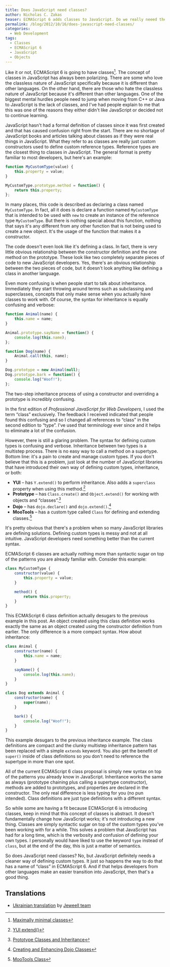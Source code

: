 ```yaml
---
title: Does JavaScript need classes?
author: Nicholas C. Zakas
teaser: ECMAScript 6 adds classes to JavaScript. Do we really neeed them?
permalink: /blog/2012/10/16/does-javascript-need-classes/
categories:
  - Web Development
tags:
  - Classes
  - ECMAScript 6
  - JavaScript
  - Objects
---
```

Like it or not, ECMAScript 6 is going to have classes[^1]. The concept of classes in JavaScript has always been polarizing. There are some who love the classless nature of JavaScript specifically because it is different than other languages. On the other hand, there are those who hate the classless nature of JavaScript because it's different than other languages. One of the biggest mental hurdles people need to jump when moving from C++ or Java to JavaScript is the lack of classes, and I've had people explain to me that this was one of the reasons they either didn't like JavaScript or decided not to continue learning.

JavaScript hasn't had a formal definition of classes since it was first created and that has caused confusion right from the start. There are no shortage of JavaScript books and articles talking about classes as if they were real things in JavaScript. What they refer to as classes are really just custom constructors used to define custom reference types. Reference types are the closest thing to classes in JavaScript. The general format is pretty familiar to most developers, but here's an example:

```js
function MyCustomType(value) {
    this.property = value;
}

MyCustomType.prototype.method = function() {
    return this.property;
};
```

In many places, this code is described as declaring a class named `MyCustomType`. In fact, all it does is declare a function named `MyCustomType` that is intended to be used with `new` to create an instance of the reference type `MyCustomType`. But there is nothing special about this function, nothing that says it's any different from any other function that is not being used to create a new object. It's the usage of the function that makes it a constructor.

The code doesn't even look like it's defining a class. In fact, there is very little obvious relationship between the constructor definition and the one method on the prototype. These look like two completely separate pieces of code to new JavaScript developers. Yes, there's an obvious relationship between the two pieces of code, but it doesn't look anything like defining a class in another language.

Even more confusing is when people start to talk about inheritance. Immediately they start throwing around terms such as subclassing and superclasses, concepts that only make sense when you actually have classes to work with. Of course, the syntax for inheritance is equally confusing and verbose:

```js
function Animal(name) {
    this.name = name;
}

Animal.prototype.sayName = function() {
    console.log(this.name);
};

function Dog(name) {
    Animal.call(this, name);
}

Dog.prototype = new Animal(null);
Dog.prototype.bark = function() {
    console.log("Woof!");
};
```

The two-step inheritance process of using a constructor and overriding a prototype is incredibly confusing. 

In the first edition of <cite>Professional JavaScript for Web Developers</cite>, I used the term &#8220;class&#8221; exclusively. The feedback I received indicated that people found this confusing and so I changed all references to &#8220;class&#8221; in the second edition to &#8220;type&#8221;. I've used that terminology ever since and it helps to eliminate a lot of the confusion.

However, there is still a glaring problem. The syntax for defining custom types is confusing and verbose. Inheritance between two types is a multistep process. There is no easy way to call a method on a supertype. Bottom line: it's a pain to create and manage custom types. If you don't believe that this is a problem, just look at the number of JavaScript libraries that have introduced their own way of defining custom types, inheritance, or both:

* **YUI** &#8211; has `Y.extend()` to perform inheritance. Also adds a `superclass` property when using this method.[^2]
* **Prototype** &#8211; has `Class.create()` and `Object.extend()` for working with objects and &#8220;classes&#8221;.[^3]
* **Dojo** &#8211; has `dojo.declare()` and `dojo.extend()`.[^4]
* **MooTools** &#8211; has a custom type called `Class` for defining and extending classes.[^5]

It's pretty obvious that there's a problem when so many JavaScript libraries are defining solutions. Defining custom types is messy and not at all intuitive. JavaScript developers need something better than the current syntax.

ECMAScript 6 classes are actually nothing more than syntactic sugar on top of the patterns you are already familiar with. Consider this example:

```js
class MyCustomType {
    constructor(value) {
        this.property = value;
    }

    method() {
        return this.property;
    }
}
```

This ECMAScript 6 class definition actually desugars to the previous example in this post. An object created using this class definition works exactly the same as an object created using the constructor definition from earlier. The only difference is a more compact syntax. How about inheritance:

```js
class Animal {
    constructor(name) {
        this.name = name;
    }

    sayName() {
        console.log(this.name);
    }
}

class Dog extends Animal {
    constructor(name) {
        super(name);
    }

    bark() {
        console.log("Woof!");
    }
}
```

This example desugars to the previous inheritance example. The class definitions are compact and the clunky multistep inheritance pattern has been replaced with a simple <code>extends</code> keyword. You also get the benefit of <code>super()</code> inside of class definitions so you don't need to reference the supertype in more than one spot.

All of the current ECMAScript 6 class proposal is simply new syntax on top of the patterns you already know in JavaScript. Inheritance works the same as always (prototype chaining plus calling a supertype constructor), methods are added to prototypes, and properties are declared in the constructor. The only real difference is less typing for you (no pun intended). Class definitions are just type definitions with a different syntax.

So while some are having a fit because ECMAScript 6 is introducing classes, keep in mind that this concept of classes is abstract. It doesn't fundamentally change how JavaScript works; it's not introducing a new thing. Classes are simply syntactic sugar on top of the custom types you've been working with for a while. This solves a problem that JavaScript has had for a long time, which is the verbosity and confusion of defining your own types. I personally would have liked to use the keyword <code>type</code> instead of <code>class</code>, but at the end of the day, this is just a matter of semantics.

So does JavaScript need classes? No, but JavaScript definitely needs a cleaner way of defining custom types. It just so happens the way to do that has a name of &#8220;class&#8221; in ECMAScript 6. And if that helps developers from other languages make an easier transition into JavaScript, then that's a good thing.

## Translations

<ul>
  <li>
    <a href="http://jeweell.com/chu-potribni-javascript-klasu/">Ukrainian translation</a> by <a href="http://jeweell.com/">Jeweell team</a>
  </li>
</ul>


[^1]: [Maximally minimal classes](http://wiki.ecmascript.org/doku.php?id=strawman:maximally_minimal_classes)
[^2]: [YUI extend()](http://yuilibrary.com/yui/docs/api/classes/YUI.html#method_extend)
[^3]: [Prototype Classes and Inheritance](http://prototypejs.org/learn/class-inheritance)
[^4]: [Creating and Enhancing Dojo Classes](http://www.sitepen.com/blog/2010/07/01/creating-and-enhancing-dojo-classes/)
[^5]: [MooTools Class](http://mootools.net/docs/core/Class/Class)
